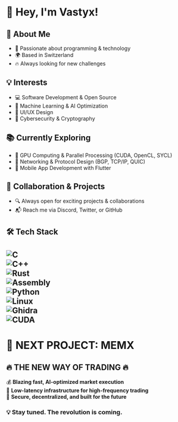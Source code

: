 # 👋 Hey, I'm Vastyx!  

## 🚀 About Me  
- 🎯 Passionate about programming & technology  
- 🌍 Based in Switzerland  
- 🔥 Always looking for new challenges  

## 💡 Interests  
- 💻 Software Development & Open Source  
- 🧠 Machine Learning & AI Optimization
- 🎨 UI/UX Design  
- 🔐 Cybersecurity & Cryptography 

## 📚 Currently Exploring  
- 🚀 GPU Computing & Parallel Processing (CUDA, OpenCL, SYCL)  
- 📡 Networking & Protocol Design (BGP, TCP/IP, QUIC)  
- 📱 Mobile App Development with Flutter  

## 🤝 Collaboration & Projects  
- 🔍 Always open for exciting projects & collaborations  
- 📬 Reach me via Discord, Twitter, or GitHub  

## 🛠️ Tech Stack  
![C](https://img.shields.io/badge/C-00599C?style=for-the-badge&logo=c&logoColor=white)  
![C++](https://img.shields.io/badge/C++-00599C?style=for-the-badge&logo=c%2B%2B&logoColor=white)  
![Rust](https://img.shields.io/badge/Rust-000000?style=for-the-badge&logo=rust&logoColor=white)  
![Assembly](https://img.shields.io/badge/x86%2FARM-Assembly-blue?style=for-the-badge)  
![Python](https://img.shields.io/badge/Python-3776AB?style=for-the-badge&logo=python&logoColor=white)  
![Linux](https://img.shields.io/badge/Linux-FCC624?style=for-the-badge&logo=linux&logoColor=black)  
![Ghidra](https://img.shields.io/badge/Ghidra-FF0000?style=for-the-badge&logo=ghidra&logoColor=white)  
![CUDA](https://img.shields.io/badge/CUDA-76B900?style=for-the-badge&logo=nvidia&logoColor=white)  
---

# 🚀 **NEXT PROJECT: MEMX**  
## 🔥 **THE NEW WAY OF TRADING** 🔥  
💰 **Blazing fast, AI-optimized market execution**  
📡 **Low-latency infrastructure for high-frequency trading**  
🔐 **Secure, decentralized, and built for the future**  

### 💡 Stay tuned. The revolution is coming. 
